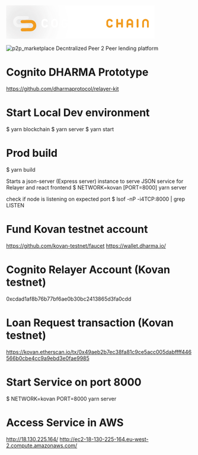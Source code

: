 ![Dharma Relayer Kit](public/Logo-Horizontal.png)

![p2p_marketplace](public/)
Decntralized Peer 2 Peer lending platform


# Cognito DHARMA Prototype

https://github.com/dharmaprotocol/relayer-kit
 
# Start Local Dev environment
$ yarn blockchain
$ yarn server
$ yarn start

# Prod build
$ yarn build

Starts a json-server (Express server) instance to serve JSON service for Relayer and react frontend
$ NETWORK=kovan [PORT=8000] yarn server

check if node is listening on expected port
$ lsof -nP -i4TCP:8000 | grep LISTEN

# Fund Kovan testnet account
https://github.com/kovan-testnet/faucet
https://wallet.dharma.io/


# Cognito Relayer Account (Kovan testnet)
0xcdad1af8b76b77bf6ae0b30bc2413865d3fa0cdd


# Loan Request transaction (Kovan testnet)
https://kovan.etherscan.io/tx/0x49aeb2b7ec38fa81c9ce5acc005dabffff446566b0cbe4cc9a9ebd3e0fae9985



# Start Service on port 8000
$ NETWORK=kovan PORT=8000 yarn server

#  Access Service in AWS
http://18.130.225.164/
http://ec2-18-130-225-164.eu-west-2.compute.amazonaws.com/


